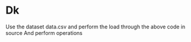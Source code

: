 # Dk
Use the dataset data.csv
and perform the load through the above code in source
And perform operations
